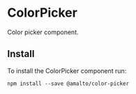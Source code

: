 # ColorPicker

Color picker component.

## Install

To install the ColorPicker component run:

```terminal
npm install --save @amalto/color-picker
```
